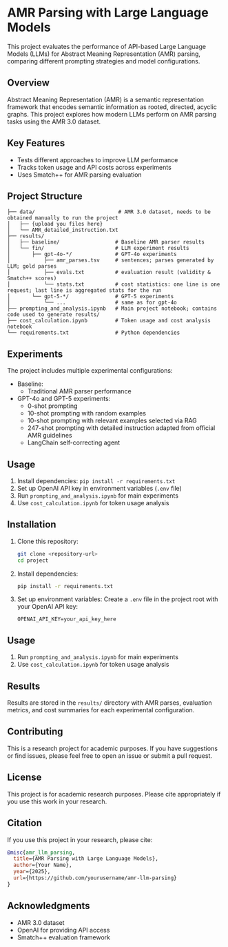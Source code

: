 # AMR Parsing with Large Language Models

This project evaluates the performance of API-based Large Language Models (LLMs) for Abstract Meaning Representation (AMR) parsing, comparing different prompting strategies and model configurations.

## Overview

Abstract Meaning Representation (AMR) is a semantic representation framework that encodes semantic information as rooted, directed, acyclic graphs. This project explores how modern LLMs perform on AMR parsing tasks using the AMR 3.0 dataset.

## Key Features

- Tests different approaches to improve LLM performance
- Tracks token usage and API costs across experiments
- Uses Smatch++ for AMR parsing evaluation

## Project Structure

```
├── data/                           # AMR 3.0 dataset, needs to be obtained manually to run the project
│   ├── {upload you files here}
│   └── AMR_detailed_instruction.txt
├── results/
│   ├── baseline/                  # Baseline AMR parser results
│   └── fin/                       # LLM experiment results
│       ├── gpt-4o-*/              # GPT-4o experiments
│           ├── amr_parses.tsv     # sentences; parses generated by LLM; gold parses
│           ├── evals.txt          # evaluation result (validity & Smatch++ scores)
│           └── stats.txt          # cost statistics: one line is one request; last line is aggregated stats for the run
│       └── gpt-5-*/               # GPT-5 experiments
│           └── ...                # same as for gpt-4o
├── prompting_and_analysis.ipynb   # Main project notebook; contains code used to generate results/
├── cost_calculation.ipynb         # Token usage and cost analysis notebook
└── requirements.txt               # Python dependencies
```

## Experiments

The project includes multiple experimental configurations:

- Baseline: 
  - Traditional AMR parser performance
- GPT-4o and GPT-5 experiments:
  - 0-shot prompting
  - 10-shot prompting with random examples
  - 10-shot prompting with relevant examples selected via RAG
  - 247-shot prompting with detailed instruction adapted from official AMR guidelines
  - LangChain self-correcting agent

## Usage

1. Install dependencies: `pip install -r requirements.txt`
2. Set up OpenAI API key in environment variables (`.env` file)
3. Run `prompting_and_analysis.ipynb` for main experiments
4. Use `cost_calculation.ipynb` for token usage analysis

## Installation

1. Clone this repository:
   ```bash
   git clone <repository-url>
   cd project
   ```

2. Install dependencies:
   ```bash
   pip install -r requirements.txt
   ```

3. Set up environment variables:
   Create a `.env` file in the project root with your OpenAI API key:
   ```
   OPENAI_API_KEY=your_api_key_here
   ```

## Usage

1. Run `prompting_and_analysis.ipynb` for main experiments
2. Use `cost_calculation.ipynb` for token usage analysis

## Results

Results are stored in the `results/` directory with AMR parses, evaluation metrics, and cost summaries for each experimental configuration.

## Contributing

This is a research project for academic purposes. If you have suggestions or find issues, please feel free to open an issue or submit a pull request.

## License

This project is for academic research purposes. Please cite appropriately if you use this work in your research.

## Citation

If you use this project in your research, please cite:

```bibtex
@misc{amr_llm_parsing,
  title={AMR Parsing with Large Language Models},
  author={Your Name},
  year={2025},
  url={https://github.com/yourusername/amr-llm-parsing}
}
```

## Acknowledgments

- AMR 3.0 dataset
- OpenAI for providing API access
- Smatch++ evaluation framework
